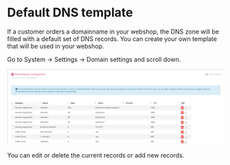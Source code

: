 # Default DNS template

If a customer orders a domainname in your webshop, the DNS zone will be filled with a default set of DNS records. You can create your own template that will be used in your webshop.

Go to System -> Settings -> Domain settings and scroll down.

![DNS template management](/images/dns_template_management.png)

You can edit or delete the current records or add new records.
